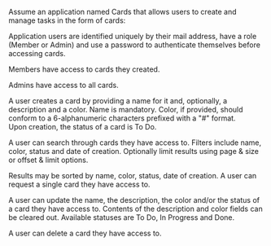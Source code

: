 Assume an application named Cards that allows users to create and manage tasks in the form of cards:  

Application users are identified uniquely by their mail address, have a role (Member or Admin) and use a password to authenticate themselves before accessing cards. 

Members have access to cards they created. 

Admins have access to all cards. 

A user creates a card by providing a name for it and, optionally, a description and a color. Name is mandatory. Color, if provided, should conform to a 6-alphanumeric characters prefixed with a "#" format.  
Upon creation, the status of a card is To Do. 

A user can search through cards they have access to. Filters include name, color, status and date of creation. Optionally limit results using page & size or offset & limit options. 

Results may be sorted by name, color, status, date of creation. A user can request a single card they have access to. 

A user can update the name, the description, the color and/or the status of a card they have access to. 
Contents of the description and color fields can be cleared out. Available statuses are To Do, In Progress and Done. 

A user can delete a card they have access to.
